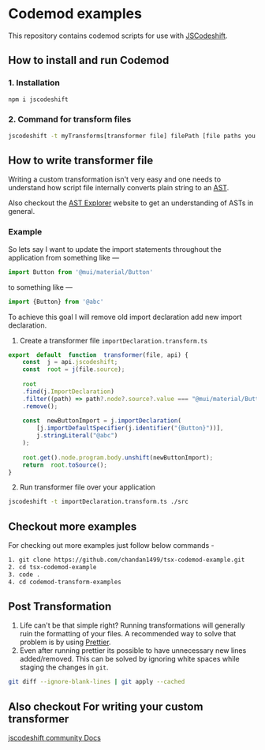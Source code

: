 # Codemod examples
This repository contains codemod scripts for use with [JSCodeshift](https://github.com/facebook/jscodeshift).
## How to install and run Codemod
### 1.  Installation
```bash
npm i jscodeshift
```
### 2. Command for transform files

```bash
jscodeshift -t myTransforms[transformer file] filePath [file paths you wish to transform]
```
## How to write transformer file
Writing a custom transformation isn't very easy and one needs to understand how script file internally converts plain string to an [AST](https://en.wikipedia.org/wiki/Abstract_syntax_tree).

Also checkout the  [AST Explorer](https://astexplorer.net/)  website to get an understanding of ASTs in general.

### Example

So lets say I want to update the import statements throughout the application from something like —

```ts
import Button from '@mui/material/Button'
```

to something like —

```ts
import {Button} from '@abc'
```

To achieve this goal I will remove old import declaration add new import declaration. 
1.  Create a transformer file `importDeclaration.transform.ts`
```ts
export  default  function  transformer(file, api) {
	const  j = api.jscodeshift;
	const  root = j(file.source);
	
	root
	.find(j.ImportDeclaration)
	.filter((path) => path?.node?.source?.value === "@mui/material/Button")
	.remove();
	
	const  newButtonImport = j.importDeclaration(
		[j.importDefaultSpecifier(j.identifier("{Button}"))],
		j.stringLiteral("@abc")
	);
	
	root.get().node.program.body.unshift(newButtonImport);
	return  root.toSource();
}
```
2.  Run transformer file over your application 
```bash
jscodeshift -t importDeclaration.transform.ts ./src
```

## Checkout more examples
For checking out more examples just follow below commands -
```bash
1. git clone https://github.com/chandan1499/tsx-codemod-example.git
2. cd tsx-codemod-example
3. code .
4. cd codemod-transform-examples
```

## Post Transformation

1.  Life can't be that simple right? Running transformations will generally ruin the formatting of your files. A recommended way to solve that problem is by using [Prettier].
2.  Even after running prettier its possible to have unnecessary new lines added/removed. This can be solved by ignoring white spaces while staging the changes in `git`.

```bash
git diff --ignore-blank-lines | git apply --cached
```

[prettier]: https://prettier.io

## Also checkout For writing your custom transformer
[jscodeshift community Docs](https://www.codeshiftcommunity.com/docs/)
